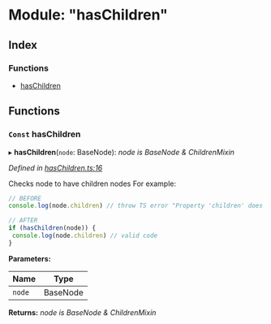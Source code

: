 
# Module: "hasChildren"

## Index

### Functions

* [hasChildren](_haschildren_.md#const-haschildren)

## Functions

### `Const` hasChildren

▸ **hasChildren**(`node`: BaseNode): *node is BaseNode & ChildrenMixin*

*Defined in [hasChildren.ts:16](https://github.com/figma-plugin-helper-functions/figma-plugin-helpers/blob/c5d7d3c/src/helpers/hasChildren.ts#L16)*

Checks node to have children nodes
For example:

```ts
// BEFORE
console.log(node.children) // throw TS error "Property 'children' does not exist on type ..."

// AFTER
if (hasChildren(node)) {
 console.log(node.children) // valid code
}
```

**Parameters:**

Name | Type |
------ | ------ |
`node` | BaseNode |

**Returns:** *node is BaseNode & ChildrenMixin*

